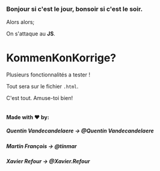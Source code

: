 ### Bonjour si c'est le jour, bonsoir si c'est le soir.

Alors alors;

On s'attaque  au __JS__.

 KommenKonKorrige?
====== 

Plusieurs fonctionnalités a tester !

Tout sera sur le fichier `.html`.

                                           
C'est tout. Amuse-toi bien!

![]()



#### Made with ♥ by:

##### Quentin Vandecandelaere -> @Quentin Vandecandelaere

##### Martin François -> @tinmar

##### Xavier Refour -> @Xavier.Refour
